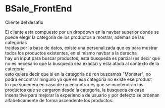 # BSale_FrontEnd
Cliente del desafio

El cliente esta compuesto por un dropdown en la navbar superior donde se puede elegir la categoria de los productos a mostrar, ademas de las categorias  
traidas por la base de datos, existe una personalizada que es para mostrar todos los productos existentes, en el mismo navbar a la derecha  
hay un input para buscar productos, esta busqueda es parcial (es decir que no es necesario que la busqueda sea exacta) y esta atada al contexto de la categoria  
esto quiere decir que si en la categoria de ron buscamos "Monster", no podra encontrar ninguno ya que en esa categoria no existe ese product  
lo que sucedera en caso de no encontrar es que se mantendran los productos que se cargaron desde la categoria, la busqueda es case insensitive para mejorar la experiencia de usuario y por defecto se ordenan alfabeticamente de forma ascendente los productos.
